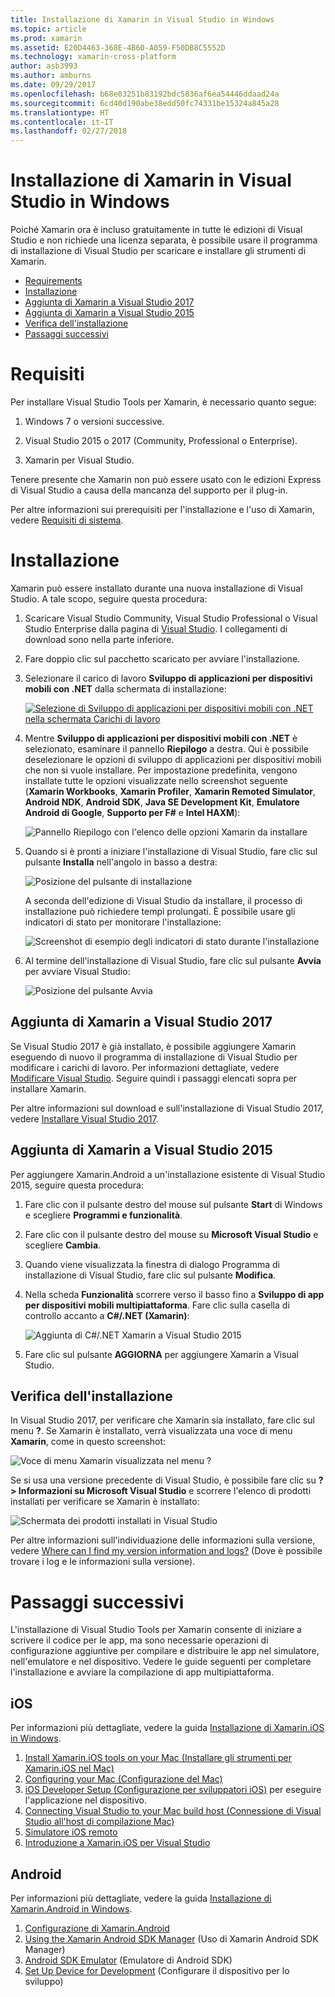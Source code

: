 ```yaml
---
title: Installazione di Xamarin in Visual Studio in Windows
ms.topic: article
ms.prod: xamarin
ms.assetid: E20D4463-368E-4B60-A059-F50DB8C5552D
ms.technology: xamarin-cross-platform
author: asb3993
ms.author: amburns
ms.date: 09/29/2017
ms.openlocfilehash: b68e03251b83192bdc5836af6ea54446ddaad24a
ms.sourcegitcommit: 6cd40d190abe38edd50fc74331be15324a845a28
ms.translationtype: HT
ms.contentlocale: it-IT
ms.lasthandoff: 02/27/2018
---
```

# <a name="installing-xamarin-in-visual-studio-on-windows"></a>Installazione di Xamarin in Visual Studio in Windows

Poiché Xamarin ora è incluso gratuitamente in tutte le edizioni di Visual Studio e non richiede una licenza separata, è possibile usare il programma di installazione di Visual Studio per scaricare e installare gli strumenti di Xamarin.

-   [Requirements](#requirements)
-   [Installazione](#installation)
-   [Aggiunta di Xamarin a Visual Studio 2017](#vs2017)
-   [Aggiunta di Xamarin a Visual Studio 2015](#vs2015)
-   [Verifica dell'installazione](#verifying)
-   [Passaggi successivi](#nextsteps)


<a name="requirements" />

# <a name="requirements"></a>Requisiti

Per installare Visual Studio Tools per Xamarin, è necessario quanto segue:

1. Windows 7 o versioni successive.

2. Visual Studio 2015 o 2017 (Community, Professional o Enterprise).

3. Xamarin per Visual Studio.

Tenere presente che Xamarin non può essere usato con le edizioni Express di Visual Studio a causa della mancanza del supporto per il plug-in.

Per altre informazioni sui prerequisiti per l'installazione e l'uso di Xamarin, vedere [Requisiti di sistema](~/cross-platform/get-started/requirements.md).


<a name="installation" />

# <a name="installation"></a>Installazione

Xamarin può essere installato durante una nuova installazione di Visual Studio.
A tale scopo, seguire questa procedura:

1. Scaricare Visual Studio Community, Visual Studio Professional o Visual Studio Enterprise dalla pagina di [Visual Studio](https://www.visualstudio.com/vs/). I collegamenti di download sono nella parte inferiore.

2. Fare doppio clic sul pacchetto scaricato per avviare l'installazione.

3. Selezionare il carico di lavoro **Sviluppo di applicazioni per dispositivi mobili con .NET** dalla schermata di installazione: 

    [![Selezione di Sviluppo di applicazioni per dispositivi mobili con .NET nella schermata Carichi di lavoro](windows-images/01-mobile-dev-workload-sml.png)](windows-images/01-mobile-dev-workload.png)

4. Mentre **Sviluppo di applicazioni per dispositivi mobili con .NET** è selezionato, esaminare il pannello **Riepilogo** a destra. Qui è possibile deselezionare le opzioni di sviluppo di applicazioni per dispositivi mobili che non si vuole installare. Per impostazione predefinita, vengono installate tutte le opzioni visualizzate nello screenshot seguente (**Xamarin Workbooks**, **Xamarin Profiler**, **Xamarin Remoted Simulator**, **Android NDK**, **Android SDK**, **Java SE Development Kit**, **Emulatore Android di Google**, **Supporto per F#** e **Intel HAXM**):

    ![Pannello Riepilogo con l'elenco delle opzioni Xamarin da installare](windows-images/02-summary.png)

5. Quando si è pronti a iniziare l'installazione di Visual Studio, fare clic sul pulsante **Installa** nell'angolo in basso a destra:

    ![Posizione del pulsante di installazione](windows-images/03-click-install.png)

   A seconda dell'edizione di Visual Studio da installare, il processo di installazione può richiedere tempi prolungati. È possibile usare gli indicatori di stato per monitorare l'installazione:

    ![Screenshot di esempio degli indicatori di stato durante l'installazione](windows-images/04-progress-bars.png)

6. Al termine dell'installazione di Visual Studio, fare clic sul pulsante **Avvia** per avviare Visual Studio:

    ![Posizione del pulsante Avvia](windows-images/05-launch.png)


<a name="vs2017" />

## <a name="adding-xamarin-to-visual-studio-2017"></a>Aggiunta di Xamarin a Visual Studio 2017

Se Visual Studio 2017 è già installato, è possibile aggiungere Xamarin eseguendo di nuovo il programma di installazione di Visual Studio per modificare i carichi di lavoro. Per informazioni dettagliate, vedere [Modificare Visual Studio](https://docs.microsoft.com/visualstudio/install/modify-visual-studio). Seguire quindi i passaggi elencati sopra per installare Xamarin.

Per altre informazioni sul download e sull'installazione di Visual Studio 2017, vedere [Installare Visual Studio 2017](https://docs.microsoft.com/visualstudio/install/install-visual-studio).


<a name="vs2015" />

## <a name="adding-xamarin-to-visual-studio-2015"></a>Aggiunta di Xamarin a Visual Studio 2015

Per aggiungere Xamarin.Android a un'installazione esistente di Visual Studio 2015, seguire questa procedura:

1. Fare clic con il pulsante destro del mouse sul pulsante **Start** di Windows e scegliere **Programmi e funzionalità**.

2. Fare clic con il pulsante destro del mouse su **Microsoft Visual Studio** e scegliere **Cambia**.

3. Quando viene visualizzata la finestra di dialogo Programma di installazione di Visual Studio, fare clic sul pulsante **Modifica**.

4. Nella scheda **Funzionalità** scorrere verso il basso fino a **Sviluppo di app per dispositivi mobili multipiattaforma**. Fare clic sulla casella di controllo accanto a **C#/.NET (Xamarin)**:

    ![Aggiunta di C#/.NET Xamarin a Visual Studio 2015](windows-images/06-add-xamarin.png)

5. Fare clic sul pulsante **AGGIORNA** per aggiungere Xamarin a Visual Studio.


<a name="verifying" />

## <a name="verifying-installation"></a>Verifica dell'installazione

In Visual Studio 2017, per verificare che Xamarin sia installato, fare clic sul menu **?**. Se Xamarin è installato, verrà visualizzata una voce di menu **Xamarin**, come in questo screenshot:

![Voce di menu Xamarin visualizzata nel menu ?](windows-images/12-xamarin-menu-item.png)

Se si usa una versione precedente di Visual Studio, è possibile fare clic su **? > Informazioni su Microsoft Visual Studio** e scorrere l'elenco di prodotti installati per verificare se Xamarin è installato:

![Schermata dei prodotti installati in Visual Studio](windows-images/13-xamarin-is-installed.png)

Per altre informazioni sull'individuazione delle informazioni sulla versione, vedere [Where can I find my version information and logs?](~/cross-platform/troubleshooting/questions/version-logs.md) (Dove è possibile trovare i log e le informazioni sulla versione).

<a name="nextsteps" />

# <a name="next-steps"></a>Passaggi successivi

L'installazione di Visual Studio Tools per Xamarin consente di iniziare a scrivere il codice per le app, ma sono necessarie operazioni di configurazione aggiuntive per compilare e distribuire le app nel simulatore, nell'emulatore e nel dispositivo. Vedere le guide seguenti per completare l'installazione e avviare la compilazione di app multipiattaforma.

## <a name="ios"></a>iOS

Per informazioni più dettagliate, vedere la guida [Installazione di Xamarin.iOS in Windows](~/ios/get-started/installation/windows/index.md). 

1. [Install Xamarin.iOS tools on your Mac (Installare gli strumenti per Xamarin.iOS nel Mac)](~/ios/get-started/installation/windows/index.md#installation)
2. [Configuring your Mac (Configurazione del Mac)](~/ios/get-started/installation/windows/index.md#configuration)
3. [iOS Developer Setup (Configurazione per sviluppatori iOS)](~/ios/get-started/installation/windows/index.md#developersetup) per eseguire l'applicazione nel dispositivo.
4. [Connecting Visual Studio to your Mac build host (Connessione di Visual Studio all'host di compilazione Mac)](~/ios/get-started/installation/windows/index.md#connectingtomac)
5. [Simulatore iOS remoto](~/tools/ios-simulator.md)
6. [Introduzione a Xamarin.iOS per Visual Studio](~/ios/get-started/installation/windows/introduction-to-xamarin-ios-for-visual-studio.md)

## <a name="android"></a>Android

Per informazioni più dettagliate, vedere la guida [Installazione di Xamarin.Android in Windows](~/android/get-started/installation/windows.md).

1. [Configurazione di Xamarin.Android](~/android/get-started/installation/windows.md#configuration)
2. [Using the Xamarin Android SDK Manager](~/android/get-started/installation/android-sdk.md?ide=vs) (Uso di Xamarin Android SDK Manager)
3. [Android SDK Emulator](~/android/get-started/installation/android-emulator/index.md) (Emulatore di Android SDK)
4. [Set Up Device for Development](~/android/get-started/installation/set-up-device-for-development.md) (Configurare il dispositivo per lo sviluppo)

